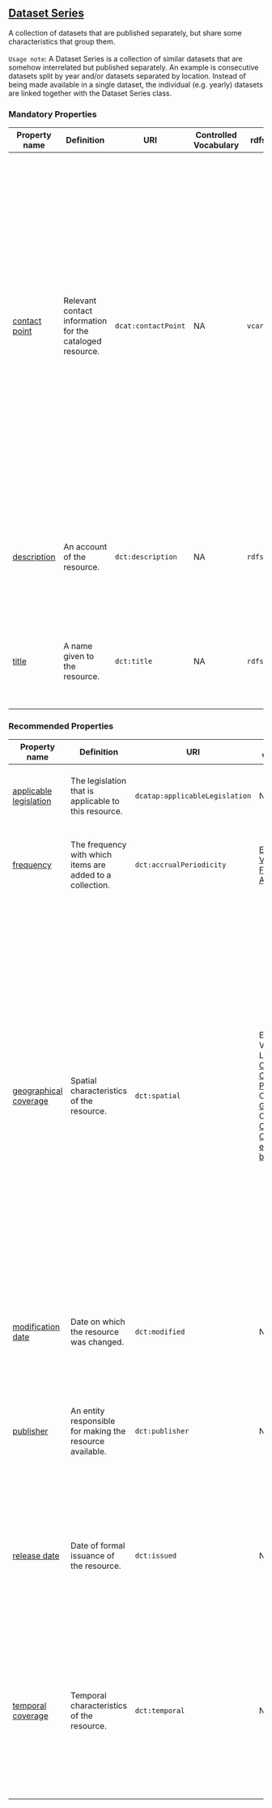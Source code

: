 ## [Dataset Series](https://www.w3.org/TR/vocab-dcat-3/#Class:Dataset_Series)

A collection of datasets that are published separately, but share some characteristics that group them. <br><br>
`Usage note`: A Dataset Series is a collection of similar datasets that are somehow interrelated but published separately. An example is consecutive datasets split by year and/or datasets separated by location. Instead of being made available in a single dataset, the individual (e.g. yearly) datasets are linked together with the Dataset Series class.

 

### Mandatory Properties

<table>
  <thead>
    <tr>
      <th>Property name</th>
      <th>Definition</th>
      <th>URI</th>
      <th>Controlled Vocabulary</th>
      <th>rdfs:Range</th>
      <th>Usage Note</th>
      <th>Cardinality</th>
    </tr>
  </thead>
  <tbody>
    <tr>
      <td><a href="https://www.w3.org/TR/vocab-dcat-3/#Property:resource_contact_point">contact point</a></td>
      <td>Relevant contact information for the cataloged resource.</td>
      <td><code>dcat:contactPoint</code></td>
      <td>NA</td>
      <td><code>vcard:Kind</code></td>
      <td>This property points to a contact point (department or person) that can answer questions about the dataset series. Details on how to describe these are provided under class <code>vcard:Kind</code>. <br> Whenever possible, use <strong>general contact information</strong> (for example from a department) instead of contact information of an individual.</td>
      <td>1..*</td>
    </tr>
    <tr>
      <td><a href="http://purl.org/dc/terms/description">description</a></td>
      <td>An account of the resource.</td>
      <td><code>dct:description</code></td>
      <td>NA</td>
      <td><code>rdfs:Literal</code></td>
      <td>Provide a brief description of the dataset series in the catalog. You can repeat this in multiple languages.</td>
      <td>1..*</td>
    </tr>
    <tr>
      <td><a href="http://purl.org/dc/terms/title">title</a></td>
      <td>A name given to the resource.</td>
      <td><code>dct:title</code></td>
      <td>NA</td>
      <td><code>rdfs:Literal</code></td>
      <td>Provide a unique title for your Dataset Series. It can be provided in multiple languages.</td>
      <td>1..*</td>
    </tr>
  </tbody>
</table>

### Recommended Properties 

<table>
  <thead>
    <tr>
      <th>Property name</th>
      <th>Definition</th>
      <th>URI</th>
      <th>Controlled Vocabulary</th>
      <th>rdfs:Range</th>
      <th>Usage Note</th>
      <th>Cardinality</th>
    </tr>
  </thead>
  <tbody>
    <tr>
      <td><a href="http://data.europa.eu/r5r/applicableLegislation">applicable legislation</a></td>
      <td>The legislation that is applicable to this resource.</td>
      <td><code>dcatap:applicableLegislation</code></td>
      <td>NA</td>
      <td><code>eli:LegalResource</code></td>
      <td>The legislation that mandates the creation or management of the Dataset Series.</td>
      <td>0..*</td>
    </tr>
    <tr>
      <td><a href="http://purl.org/dc/terms/accrualPeriodicity">frequency</a></td>
      <td>The frequency with which items are added to a collection.</td>
      <td><code>dct:accrualPeriodicity</code></td>
      <td><a href="http://publications.europa.eu/resource/authority/frequency">EU Vocabularies Frequency Authority List</a></td>
      <td><code>skos:Concept</code></td>
      <td>The frequency of a dataset series is not equal to the frequency of the dataset in the collection.</td>
      <td>0..1</td>
    </tr>
    <tr>
      <td><a href="http://purl.org/dc/terms/spatial">geographical coverage</a></td>
      <td>Spatial characteristics of the resource.</td>
      <td><code>dct:spatial</code></td>
      <td>
        EU Vocabularies Lists: <br>
        <a href="http://publications.europa.eu/resource/authority/continent/">Continents</a> <br>
        <a href="http://publications.europa.eu/resource/authority/country">Countries</a> <br>
        <a href="http://publications.europa.eu/resource/authority/place/">Places</a> <br>
        OR <br>
        <a href="http://sws.geonames.org/">Geonames</a> OR <br>
        <a href="https://vocabs.cbs.nl/nl/">CBS Classificaties en begrippen</a>
      </td>
      <td><code>dct:Location</code></td>
      <td>The EU Vocabularies Name Authority Lists must be used for <a href="https://publications.europa.eu/resource/authority/continent/">continents</a>, <a href="https://publications.europa.eu/resource/authority/country">countries</a>, and <a href="https://publications.europa.eu/resource/authority/place/">places</a> that are in those lists. If a particular location is not in one of the mentioned Named Authority Lists, <a href="https://sws.geonames.org/">Geonames URIs</a> must be used. For districts or neighbourhoods in NL, the <a href="https://vocabs.cbs.nl/nl/">Dutch vocab</a> can be used. However, it might in many cases be desirable to keep the geographical coverage broader (e.g., indicating that NL is covered) to avoid exposing detailed information about the subjects' locations.</td>
      <td>0..*</td>
    </tr>
    <tr>
      <td><a href="http://purl.org/dc/terms/modified">modification date</a></td>
      <td>Date on which the resource was changed.</td>
      <td><code>dct:modified</code></td>
      <td>NA</td>
      <td><code>xsd:dateTime</code></td>
      <td>This does not correspond to the most recently modified dataset in the collection of the dataset series.</td>
      <td>0..1</td>
    </tr>
    <tr>
      <td><a href="http://purl.org/dc/terms/publisher">publisher</a></td>
      <td>An entity responsible for making the resource available.</td>
      <td><code>dct:publisher</code></td>
      <td>NA</td>
      <td><code>foaf:Agent</code></td>
      <td>The publisher of the dataset series may not be the publisher of all datasets. E.g., a digital archive could take over the publishing of older datasets in the series.</td>
      <td>0..1</td>
    </tr>
    <tr>
      <td><a href="http://purl.org/dc/terms/issued">release date</a></td>
      <td>Date of formal issuance of the resource.</td>
      <td><code>dct:issued</code></td>
      <td>NA</td>
      <td><code>xsd:dateTime</code></td>
      <td>This refers to the moment when the dataset series was established as a managed resource. This is not equal to the release date of the oldest dataset in the collection of the dataset series.</td>
      <td>0..1</td>
    </tr>
    <tr>
      <td><a href="http://purl.org/dc/terms/temporal">temporal coverage</a></td>
      <td>Temporal characteristics of the resource.</td>
      <td><code>dct:temporal</code></td>
      <td>NA</td>
      <td><code>dct:PeriodOfTime</code></td>
      <td>When temporal coverage is a dimension in the dataset series, then the temporal coverage of each dataset in the collection should be part of the temporal coverage. In that case, an open-ended value is recommended, e.g., after 2012.</td>
      <td>0..*</td>
    </tr>
  </tbody>
</table>
